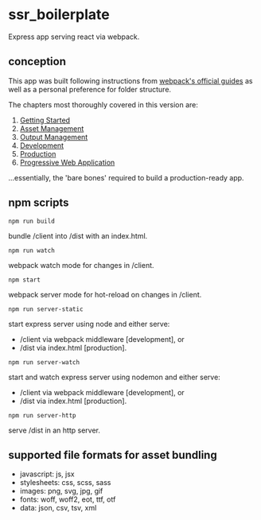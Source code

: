 # ssr_boilerplate

Express app serving react via webpack.

## conception

This app was built following instructions from [webpack's official guides](https://webpack.js.org/guides/) as well as a personal preference for folder structure.

The chapters most thoroughly covered in this version are:

1. [Getting Started](https://webpack.js.org/guides/getting-started/)
2. [Asset Management](https://webpack.js.org/guides/asset-management/)
3. [Output Management](https://webpack.js.org/guides/output-management/)
4. [Development](https://webpack.js.org/guides/development/)
5. [Production](https://webpack.js.org/guides/production/)
6. [Progressive Web Application](https://webpack.js.org/guides/progressive-web-application/)

...essentially, the 'bare bones' required to build a production-ready app.

## npm scripts

`npm run build`

bundle /client into /dist with an index.html.

`npm run watch`

webpack watch mode for changes in /client.

`npm start`

webpack server mode for hot-reload on changes in /client.

`npm run server-static`

start express server using node and either serve:

- /client via webpack middleware [development], or
- /dist via index.html [production].

`npm run server-watch`

start and watch express server using nodemon and either serve:

- /client via webpack middleware [development], or
- /dist via index.html [production].

`npm run server-http`

serve /dist in an http server.

## supported file formats for asset bundling

- javascript: js, jsx
- stylesheets: css, scss, sass
- images: png, svg, jpg, gif
- fonts: woff, woff2, eot, ttf, otf
- data: json, csv, tsv, xml
